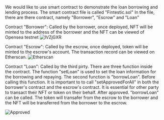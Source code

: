 We would like to use smart contract to demonstrate the loan borrowing and lending process. The smart contract file is called "Fintestic.sol"
In the file, there are there contract, namely "Borrower", "Escrow" and "Loan"



Contract "Borrower":
Called by the borrower, once deployed, NFT will be minted to the address of the borrower and the NFT can be viewed of Opensea testnet
![IVZjGXR](https://user-images.githubusercontent.com/91397409/201110516-6aa387df-b095-433c-ba1b-555e0e7b9497.png)



Contract "Escrow":
Called by the escrow, once deployed, token will be minted to the escrow's account. The transaction record can be viewed on Etherscan.
![Etherscan](https://user-images.githubusercontent.com/91397409/201112190-7f30b764-c644-48e1-bd6c-a09024bcb95a.png)


Contract "Loan":
Called by the third pirty. There are three function inside the contract. The function "setLoan" is used to set the loan information for the borrowing and repaying. The second function is "borrowLoan". Before calling this function. It is important to to call "setApprovedForAll" in both the borrower's contract and the escrow's contract.
It is essential for other party to transact their NFT or token on their behalf. After approved. "borrowLoan" can be called. The token will transafer from the escrow to the borrower and the NFT will be transferred from the borrower to the escrow.

![Approved](https://user-images.githubusercontent.com/91397409/201116713-3edcc624-fac7-4e5f-adf3-bac8bbf78250.png)



